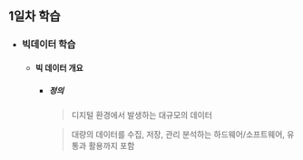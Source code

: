## 1일차 학습

- ### 빅데이터 학습
    - #### 빅 데이터 개요
        - ##### 정의
             > 디지털 환경에서 발생하는 대규모의 데이터
             
             > 대량의 데이터를 수집, 저장, 관리 분석하는 하드웨어/소프트웨어, 유통과 활용까지 포함